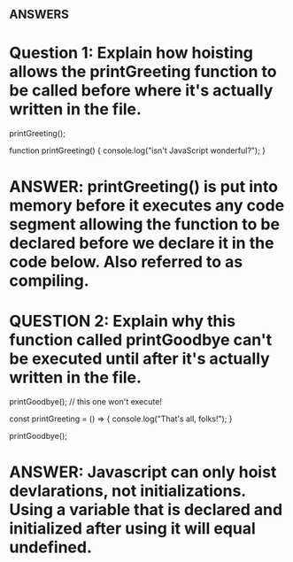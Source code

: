 ## ANSWERS

# Question 1: Explain how hoisting allows the printGreeting function to be called before where it's actually written in the file.

printGreeting();

function printGreeting() {
  console.log("isn't JavaScript wonderful?");
}

# ANSWER: printGreeting() is put into memory before it executes any code segment allowing the function to be declared before we declare it in the code below. Also referred to as compiling.

# QUESTION 2: Explain why this function called printGoodbye can't be executed until after it's actually written in the file.

printGoodbye(); // this one won't execute!

const printGreeting = () => {
  console.log("That's all, folks!");
}

printGoodbye();

# ANSWER: Javascript can only hoist devlarations, not initializations. Using a variable that is declared and initialized after using it will equal undefined.